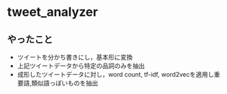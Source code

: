 # tweet_analyzer
## やったこと
* ツイートを分かち書きにし，基本形に変換
* 上記ツイートデータから特定の品詞のみを抽出
* 成形したツイートデータに対し，word count, tf-idf, word2vecを適用し重要語,類似語っぽいものを抽出

